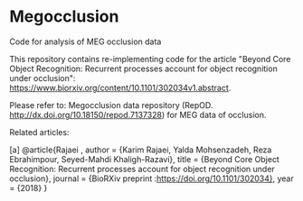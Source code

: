 # Megocclusion
Code for analysis of MEG occlusion data

This repository contains re-implementing code for the article "Beyond Core Object Recognition: Recurrent processes account for object recognition under occlusion": https://www.biorxiv.org/content/10.1101/302034v1.abstract.

Please refer to: Megocclusion data repository (RepOD. http://dx.doi.org/10.18150/repod.7137328) for MEG data of occlusion.

Related articles:

[a]	@article{Rajaei ,
		author = {Karim Rajaei, Yalda Mohsenzadeh, Reza Ebrahimpour, Seyed-Mahdi Khaligh-Razavi},
		title = {Beyond Core Object Recognition: Recurrent processes account for object recognition under occlusion},
		journal = {BioRXiv preprint :https://doi.org/10.1101/302034},
		year = {2018}
	}
